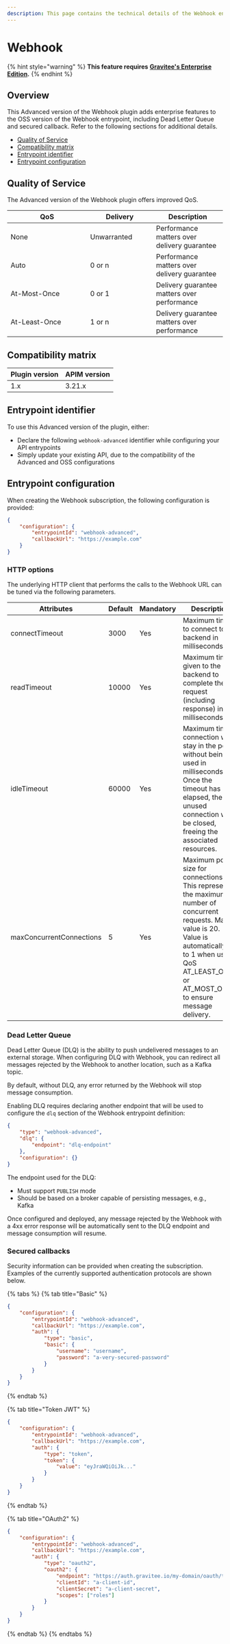 ```yaml
---
description: This page contains the technical details of the Webhook entrypoint plugin
---
```


# Webhook

{% hint style="warning" %}
**This feature requires** [**Gravitee's Enterprise Edition**](../../overview/gravitee-apim-enterprise-edition/)**.**
{% endhint %}

## Overview

This Advanced version of the Webhook plugin adds enterprise features to the OSS version of the Webhook entrypoint, including Dead Letter Queue and secured callback. Refer to the following sections for additional details.

* [Quality of Service](webhook.md#user-content-quality-of-service)
* [Compatibility matrix](webhook.md#compatibility-matrix)
* [Entrypoint identifier](webhook.md#user-content-plugin-identifier)
* [Entrypoint configuration](webhook.md#user-content-configuration)

## Quality of Service <a href="#user-content-quality-of-service" id="user-content-quality-of-service"></a>

The Advanced version of the Webhook plugin offers improved QoS.

<table><thead><tr><th width="169.99999999999997">QoS</th><th width="138">Delivery</th><th>Description</th></tr></thead><tbody><tr><td>None</td><td>Unwarranted</td><td>Performance matters over delivery guarantee</td></tr><tr><td>Auto</td><td>0 or n</td><td>Performance matters over delivery guarantee</td></tr><tr><td>At-Most-Once</td><td>0 or 1</td><td>Delivery guarantee matters over performance</td></tr><tr><td>At-Least-Once</td><td>1 or n</td><td>Delivery guarantee matters over performance</td></tr></tbody></table>

## Compatibility matrix <a href="#user-content-description" id="user-content-description"></a>

| Plugin version | APIM version |
| -------------- | ------------ |
| 1.x            | 3.21.x       |

## Entrypoint identifier <a href="#user-content-plugin-identifier" id="user-content-plugin-identifier"></a>

To use this Advanced version of the plugin, either:

* Declare the following `webhook-advanced` identifier while configuring your API entrypoints
* Simply update your existing API, due to the compatibility of the Advanced and OSS configurations

## Entrypoint configuration <a href="#user-content-configuration" id="user-content-configuration"></a>

When creating the Webhook subscription, the following configuration is provided:

```json
{
    "configuration": {
        "entrypointId": "webhook-advanced",
        "callbackUrl": "https://example.com"
    }
}
```

### HTTP options <a href="#user-content-http-options" id="user-content-http-options"></a>

The underlying HTTP client that performs the calls to the Webhook URL can be tuned via the following parameters.

<table><thead><tr><th width="173">Attributes</th><th width="94">Default</th><th width="121">Mandatory</th><th>Description</th></tr></thead><tbody><tr><td>connectTimeout</td><td>3000</td><td>Yes</td><td>Maximum time to connect to the backend in milliseconds.</td></tr><tr><td>readTimeout</td><td>10000</td><td>Yes</td><td>Maximum time given to the backend to complete the request (including response) in milliseconds.</td></tr><tr><td>idleTimeout</td><td>60000</td><td>Yes</td><td>Maximum time a connection will stay in the pool without being used in milliseconds. Once the timeout has elapsed, the unused connection will be closed, freeing the associated resources.</td></tr><tr><td>maxConcurrentConnections</td><td>5</td><td>Yes</td><td>Maximum pool size for connections. This represents the maximum number of concurrent requests. Max value is 20. Value is automatically set to 1 when using QoS AT_LEAST_ONCE or AT_MOST_ONCE to ensure message delivery.</td></tr></tbody></table>

### Dead Letter Queue <a href="#user-content-secured-callbacks" id="user-content-secured-callbacks"></a>

Dead Letter Queue (DLQ) is the ability to push undelivered messages to an external storage. When configuring DLQ with Webhook, you can redirect all messages rejected by the Webhook to another location, such as a Kafka topic.

By default, without DLQ, any error returned by the Webhook will stop message consumption.&#x20;

Enabling DLQ requires declaring another endpoint that will be used to configure the `dlq` section of the Webhook entrypoint definition:

```json
{
    "type": "webhook-advanced",
    "dlq": {
        "endpoint": "dlq-endpoint"
    },
    "configuration": {}
}
```

The endpoint used for the DLQ:

* Must support `PUBLISH` mode
* Should be based on a broker capable of persisting messages, e.g., Kafka

Once configured and deployed, any message rejected by the Webhook with a 4xx error response will be automatically sent to the DLQ endpoint and message consumption will resume.

### Secured callbacks <a href="#user-content-secured-callbacks" id="user-content-secured-callbacks"></a>

Security information can be provided when creating the subscription. Examples of the currently supported authentication protocols are shown below.

{% tabs %}
{% tab title="Basic" %}
```json
{
    "configuration": {
        "entrypointId": "webhook-advanced",
        "callbackUrl": "https://example.com",
        "auth": {
            "type": "basic",
            "basic": {
                "username": "username",
                "password": "a-very-secured-password"
            }
        }
    }
}
```
{% endtab %}

{% tab title="Token JWT" %}
```json
{
    "configuration": {
        "entrypointId": "webhook-advanced",
        "callbackUrl": "https://example.com",
        "auth": {
            "type": "token",
            "token": {
                "value": "eyJraWQiOiJk..."
            }
        }
    }
}
```
{% endtab %}

{% tab title="OAuth2" %}
```json
{
    "configuration": {
        "entrypointId": "webhook-advanced",
        "callbackUrl": "https://example.com",
        "auth": {
            "type": "oauth2",
            "oauth2": {
                "endpoint": "https://auth.gravitee.io/my-domain/oauth/token",
                "clientId": "a-client-id",
                "clientSecret": "a-client-secret",
                "scopes": ["roles"]
            }
        }
    }
}
```
{% endtab %}
{% endtabs %}
